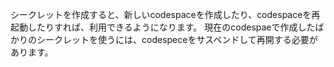 シークレットを作成すると、新しいcodespaceを作成したり、codespaceを再起動したりすれば、利用できるようになります。 現在のcodespaeで作成したばかりのシークレットを使うには、codespeceをサスペンドして再開する必要があります。